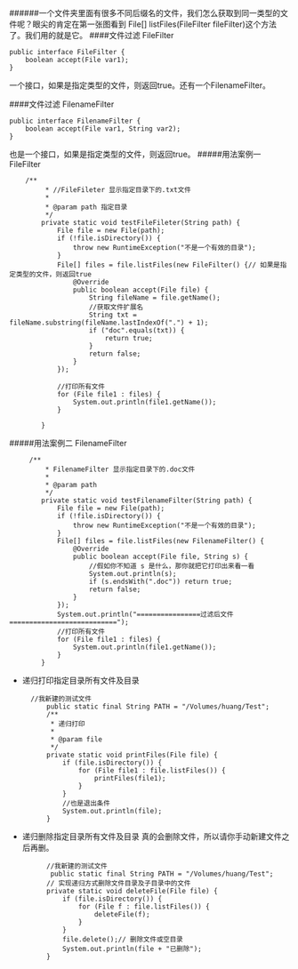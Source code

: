 ######一个文件夹里面有很多不同后缀名的文件，我们怎么获取到同一类型的文件呢？眼尖的肯定在第一张图看到 File[] listFiles(FileFilter fileFilter)这个方法了。我们用的就是它。
####文件过滤 FileFilter
    
    public interface FileFilter {
        boolean accept(File var1);
    }
一个接口，如果是指定类型的文件，则返回true。还有一个FilenameFilter。

####文件过滤 FilenameFilter
    
    public interface FilenameFilter {
        boolean accept(File var1, String var2);
    }
也是一个接口，如果是指定类型的文件，则返回true。
#####用法案例一 FileFilter

        /**
             * //FileFileter 显示指定目录下的.txt文件
             *
             * @param path 指定目录
             */
            private static void testFileFileter(String path) {
                File file = new File(path);
                if (!file.isDirectory()) {
                    throw new RuntimeException("不是一个有效的目录");
                }
                File[] files = file.listFiles(new FileFilter() {// 如果是指定类型的文件，则返回true
                    @Override
                    public boolean accept(File file) {
                        String fileName = file.getName();
                        //获取文件扩展名
                        String txt = fileName.substring(fileName.lastIndexOf(".") + 1);
                        if ("doc".equals(txt)) {
                            return true;
                        }
                        return false;
                    }
                });
        
                //打印所有文件
                for (File file1 : files) {
                    System.out.println(file1.getName());
                }
        
            }
#####用法案例二 FilenameFilter
 
         /**
             * FilenameFilter 显示指定目录下的.doc文件
             *
             * @param path
             */
            private static void testFilenameFilter(String path) {
                File file = new File(path);
                if (!file.isDirectory()) {
                    throw new RuntimeException("不是一个有效的目录");
                }
                File[] files = file.listFiles(new FilenameFilter() {
                    @Override
                    public boolean accept(File file, String s) {
                        //假如你不知道 s 是什么，那你就把它打印出来看一看
                        System.out.println(s);
                        if (s.endsWith(".doc")) return true;
                        return false;
                    }
                });
                System.out.println("================过滤后文件===========================");
                //打印所有文件
                for (File file1 : files) {
                    System.out.println(file1.getName());
                }
            }
* 递归打印指定目录所有文件及目录
    
        //我新建的测试文件
            public static final String PATH = "/Volumes/huang/Test";
            /**
             * 递归打印
             *
             * @param file
             */
            private static void printFiles(File file) {
                if (file.isDirectory()) {
                    for (File file1 : file.listFiles()) {
                        printFiles(file1);
                    }
                }
                //也是退出条件
                System.out.println(file);
            }
* 递归删除指定目录所有文件及目录
真的会删除文件，所以请你手动新建文件之后再删。

            //我新建的测试文件
             public static final String PATH = "/Volumes/huang/Test";
            // 实现递归方式删除文件目录及子目录中的文件
            private static void deleteFile(File file) {
                if (file.isDirectory()) {
                    for (File f : file.listFiles()) {
                        deleteFile(f);
                    }
                }
                file.delete();// 删除文件或空目录
                System.out.println(file + "已删除");
            }